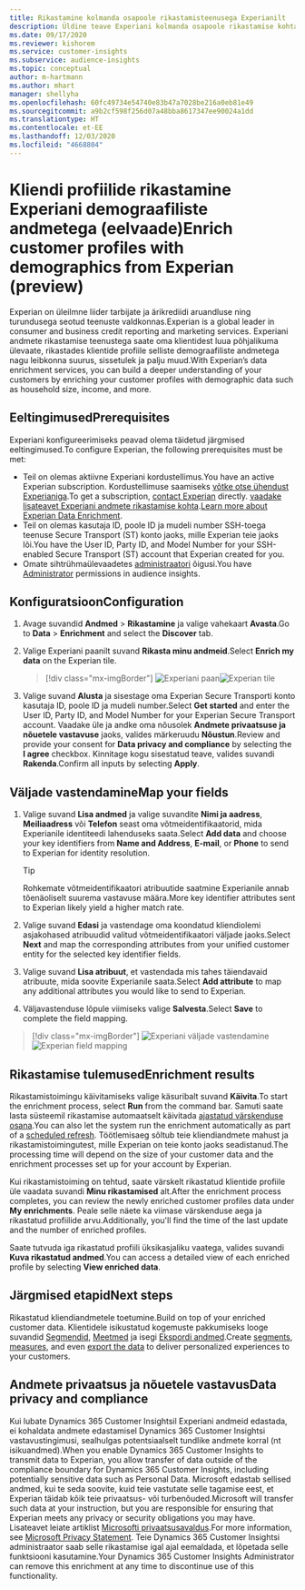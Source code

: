 ```yaml
---
title: Rikastamine kolmanda osapoole rikastamisteenusega Experianilt
description: Üldine teave Experiani kolmanda osapoole rikastamise kohta.
ms.date: 09/17/2020
ms.reviewer: kishorem
ms.service: customer-insights
ms.subservice: audience-insights
ms.topic: conceptual
author: m-hartmann
ms.author: mhart
manager: shellyha
ms.openlocfilehash: 60fc49734e54740e83b47a7028be216a0eb81e49
ms.sourcegitcommit: a9b2cf598f256d07a48bba8617347ee90024a1dd
ms.translationtype: HT
ms.contentlocale: et-EE
ms.lasthandoff: 12/03/2020
ms.locfileid: "4668804"
---
```

# <a name="enrich-customer-profiles-with-demographics-from-experian-preview"></a><span data-ttu-id="9ffbe-103">Kliendi profiilide rikastamine Experiani demograafiliste andmetega (eelvaade)</span><span class="sxs-lookup"><span data-stu-id="9ffbe-103">Enrich customer profiles with demographics from Experian (preview)</span></span>

<span data-ttu-id="9ffbe-104">Experian on üleilmne liider tarbijate ja ärikrediidi aruandluse ning turundusega seotud teenuste valdkonnas.</span><span class="sxs-lookup"><span data-stu-id="9ffbe-104">Experian is a global leader in consumer and business credit reporting and marketing services.</span></span> <span data-ttu-id="9ffbe-105">Experiani andmete rikastamise teenustega saate oma klientidest luua põhjalikuma ülevaate, rikastades klientide profiile selliste demograafiliste andmetega nagu leibkonna suurus, sissetulek ja palju muud.</span><span class="sxs-lookup"><span data-stu-id="9ffbe-105">With Experian’s data enrichment services, you can build a deeper understanding of your customers by enriching your customer profiles with demographic data such as household size, income, and more.</span></span>

## <a name="prerequisites"></a><span data-ttu-id="9ffbe-106">Eeltingimused</span><span class="sxs-lookup"><span data-stu-id="9ffbe-106">Prerequisites</span></span>

<span data-ttu-id="9ffbe-107">Experiani konfigureerimiseks peavad olema täidetud järgmised eeltingimused.</span><span class="sxs-lookup"><span data-stu-id="9ffbe-107">To configure Experian, the following prerequisites must be met:</span></span>

- <span data-ttu-id="9ffbe-108">Teil on olemas aktiivne Experiani kordustellimus.</span><span class="sxs-lookup"><span data-stu-id="9ffbe-108">You have an active Experian subscription.</span></span> <span data-ttu-id="9ffbe-109">Kordustellimuse saamiseks [võtke otse ühendust Experianiga](https://www.experian.com/marketing-services/contact).</span><span class="sxs-lookup"><span data-stu-id="9ffbe-109">To get a subscription, [contact Experian](https://www.experian.com/marketing-services/contact) directly.</span></span> <span data-ttu-id="9ffbe-110">[vaadake lisateavet Experiani andmete rikastamise kohta](https://www.experian.com/marketing-services/microsoft?cmpid=ems_web_mci_cdppage).</span><span class="sxs-lookup"><span data-stu-id="9ffbe-110">[Learn more about Experian Data Enrichment](https://www.experian.com/marketing-services/microsoft?cmpid=ems_web_mci_cdppage).</span></span>
- <span data-ttu-id="9ffbe-111">Teil on olemas kasutaja ID, poole ID ja mudeli number SSH-toega teenuse Secure Transport (ST) konto jaoks, mille Experian teie jaoks lõi.</span><span class="sxs-lookup"><span data-stu-id="9ffbe-111">You have the User ID, Party ID, and Model Number for your SSH-enabled Secure Transport (ST) account that Experian created for you.</span></span>
- <span data-ttu-id="9ffbe-112">Omate sihtrühmaülevaadetes [administraatori](permissions.md#administrator) õigusi.</span><span class="sxs-lookup"><span data-stu-id="9ffbe-112">You have [Administrator](permissions.md#administrator) permissions in audience insights.</span></span>

## <a name="configuration"></a><span data-ttu-id="9ffbe-113">Konfiguratsioon</span><span class="sxs-lookup"><span data-stu-id="9ffbe-113">Configuration</span></span>

1. <span data-ttu-id="9ffbe-114">Avage suvandid **Andmed** > **Rikastamine** ja valige vahekaart **Avasta**.</span><span class="sxs-lookup"><span data-stu-id="9ffbe-114">Go to **Data** > **Enrichment** and select the **Discover** tab.</span></span>

1. <span data-ttu-id="9ffbe-115">Valige Experiani paanilt suvand **Rikasta minu andmeid**.</span><span class="sxs-lookup"><span data-stu-id="9ffbe-115">Select **Enrich my data** on the Experian tile.</span></span>

   > [!div class="mx-imgBorder"]
   > <span data-ttu-id="9ffbe-116">![Experiani paan](media/experian-tile.png "Experiani paan")</span><span class="sxs-lookup"><span data-stu-id="9ffbe-116">![Experian tile](media/experian-tile.png "Experian tile")</span></span>

1. <span data-ttu-id="9ffbe-117">Valige suvand **Alusta** ja sisestage oma Experian Secure Transporti konto kasutaja ID, poole ID ja mudeli number.</span><span class="sxs-lookup"><span data-stu-id="9ffbe-117">Select **Get started** and enter the User ID, Party ID, and Model Number for your Experian Secure Transport account.</span></span> <span data-ttu-id="9ffbe-118">Vaadake üle ja andke oma nõusolek **Andmete privaatsuse ja nõuetele vastavuse** jaoks, valides märkeruudu **Nõustun**.</span><span class="sxs-lookup"><span data-stu-id="9ffbe-118">Review and provide your consent for **Data privacy and compliance** by selecting the **I agree** checkbox.</span></span> <span data-ttu-id="9ffbe-119">Kinnitage kogu sisestatud teave, valides suvandi **Rakenda**.</span><span class="sxs-lookup"><span data-stu-id="9ffbe-119">Confirm all inputs by selecting **Apply**.</span></span>

## <a name="map-your-fields"></a><span data-ttu-id="9ffbe-120">Väljade vastendamine</span><span class="sxs-lookup"><span data-stu-id="9ffbe-120">Map your fields</span></span>

1. <span data-ttu-id="9ffbe-121">Valige suvand **Lisa andmed** ja valige suvandite **Nimi ja aadress**, **Meiliaadress** või **Telefon** seast oma võtmeidentifikaatorid, mida Experianile identiteedi lahenduseks saata.</span><span class="sxs-lookup"><span data-stu-id="9ffbe-121">Select **Add data** and choose your key identifiers from **Name and Address**, **E-mail**, or **Phone** to send to Experian for identity resolution.</span></span>

   > [!TIP]
   > <span data-ttu-id="9ffbe-122">Rohkemate võtmeidentifikaatori atribuutide saatmine Experianile annab tõenäoliselt suurema vastavuse määra.</span><span class="sxs-lookup"><span data-stu-id="9ffbe-122">More key identifier attributes sent to Experian likely yield a higher match rate.</span></span>

1. <span data-ttu-id="9ffbe-123">Valige suvand **Edasi** ja vastendage oma koondatud kliendiolemi asjakohased atribuudid valitud võtmeidentifikaatori väljade jaoks.</span><span class="sxs-lookup"><span data-stu-id="9ffbe-123">Select **Next** and map the corresponding attributes from your unified customer entity for the selected key identifier fields.</span></span>

1. <span data-ttu-id="9ffbe-124">Valige suvand **Lisa atribuut**, et vastendada mis tahes täiendavaid atribuute, mida soovite Experianile saata.</span><span class="sxs-lookup"><span data-stu-id="9ffbe-124">Select **Add attribute** to map any additional attributes you would like to send to Experian.</span></span>

1.  <span data-ttu-id="9ffbe-125">Väljavastenduse lõpule viimiseks valige **Salvesta**.</span><span class="sxs-lookup"><span data-stu-id="9ffbe-125">Select **Save** to complete the field mapping.</span></span>

   > [!div class="mx-imgBorder"]
   > <span data-ttu-id="9ffbe-126">![Experiani väljade vastendamine](media/experian-field-mapping.png "Experiani väljade vastendamine")</span><span class="sxs-lookup"><span data-stu-id="9ffbe-126">![Experian field mapping](media/experian-field-mapping.png "Experian field mapping")</span></span>

## <a name="enrichment-results"></a><span data-ttu-id="9ffbe-127">Rikastamise tulemused</span><span class="sxs-lookup"><span data-stu-id="9ffbe-127">Enrichment results</span></span>

<span data-ttu-id="9ffbe-128">Rikastamistoimingu käivitamiseks valige käsuribalt suvand **Käivita**.</span><span class="sxs-lookup"><span data-stu-id="9ffbe-128">To start the enrichment process, select **Run** from the command bar.</span></span> <span data-ttu-id="9ffbe-129">Samuti saate lasta süsteemil rikastamise automaatselt käivitada [ajastatud värskenduse osana](system.md#schedule-tab).</span><span class="sxs-lookup"><span data-stu-id="9ffbe-129">You can also let the system run the enrichment automatically as part of a [scheduled refresh](system.md#schedule-tab).</span></span> <span data-ttu-id="9ffbe-130">Töötlemisaeg sõltub teie kliendiandmete mahust ja rikastamistoimingutest, mille Experian on teie konto jaoks seadistanud.</span><span class="sxs-lookup"><span data-stu-id="9ffbe-130">The processing time will depend on the size of your customer data and the enrichment processes set up for your account by Experian.</span></span>

<span data-ttu-id="9ffbe-131">Kui rikastamistoiming on tehtud, saate värskelt rikastatud klientide profiile üle vaadata suvandi **Minu rikastamised** alt.</span><span class="sxs-lookup"><span data-stu-id="9ffbe-131">After the enrichment process completes, you can review the newly enriched customer profiles data under **My enrichments**.</span></span> <span data-ttu-id="9ffbe-132">Peale selle näete ka viimase värskenduse aega ja rikastatud profiilide arvu.</span><span class="sxs-lookup"><span data-stu-id="9ffbe-132">Additionally, you'll find the time of the last update and the number of enriched profiles.</span></span>

<span data-ttu-id="9ffbe-133">Saate tutvuda iga rikastatud profiili üksikasjaliku vaatega, valides suvandi **Kuva rikastatud andmed**.</span><span class="sxs-lookup"><span data-stu-id="9ffbe-133">You can access a detailed view of each enriched profile by selecting **View enriched data**.</span></span>

## <a name="next-steps"></a><span data-ttu-id="9ffbe-134">Järgmised etapid</span><span class="sxs-lookup"><span data-stu-id="9ffbe-134">Next steps</span></span>

<span data-ttu-id="9ffbe-135">Rikastatud kliendiandmetele toetumine.</span><span class="sxs-lookup"><span data-stu-id="9ffbe-135">Build on top of your enriched customer data.</span></span> <span data-ttu-id="9ffbe-136">Klientidele isikustatud kogemuste pakkumiseks looge suvandid [Segmendid](segments.md), [Meetmed](measures.md) ja isegi [Ekspordi andmed](export-destinations.md).</span><span class="sxs-lookup"><span data-stu-id="9ffbe-136">Create [segments](segments.md), [measures](measures.md), and even [export the data](export-destinations.md) to deliver personalized experiences to your customers.</span></span>

## <a name="data-privacy-and-compliance"></a><span data-ttu-id="9ffbe-137">Andmete privaatsus ja nõuetele vastavus</span><span class="sxs-lookup"><span data-stu-id="9ffbe-137">Data privacy and compliance</span></span>

<span data-ttu-id="9ffbe-138">Kui lubate Dynamics 365 Customer Insightsil Experiani andmeid edastada, ei kohaldata andmete edastamisel Dynamics 365 Customer Insightsi vastavustingimusi, sealhulgas potentsiaalselt tundlike andmete korral (nt isikuandmed).</span><span class="sxs-lookup"><span data-stu-id="9ffbe-138">When you enable Dynamics 365 Customer Insights to transmit data to Experian, you allow transfer of data outside of the compliance boundary for Dynamics 365 Customer Insights, including potentially sensitive data such as Personal Data.</span></span> <span data-ttu-id="9ffbe-139">Microsoft edastab sellised andmed, kui te seda soovite, kuid teie vastutate selle tagamise eest, et Experian täidab kõik teie privaatsus- või turbenõuded.</span><span class="sxs-lookup"><span data-stu-id="9ffbe-139">Microsoft will transfer such data at your instruction, but you are responsible for ensuring that Experian meets any privacy or security obligations you may have.</span></span> <span data-ttu-id="9ffbe-140">Lisateavet leiate artiklist [Microsofti privaatsusavaldus](https://go.microsoft.com/fwlink/?linkid=396732).</span><span class="sxs-lookup"><span data-stu-id="9ffbe-140">For more information, see [Microsoft Privacy Statement](https://go.microsoft.com/fwlink/?linkid=396732).</span></span>
<span data-ttu-id="9ffbe-141">Teie Dynamics 365 Customer Insightsi administraator saab selle rikastamise igal ajal eemaldada, et lõpetada selle funktsiooni kasutamine.</span><span class="sxs-lookup"><span data-stu-id="9ffbe-141">Your Dynamics 365 Customer Insights Administrator can remove this enrichment at any time to discontinue use of this functionality.</span></span>
